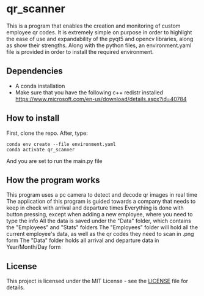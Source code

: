 # qr_scanner
This is a program that enables the creation and monitoring of custom employee qr codes. It is extremely simple on purpose in order
to highlight the ease of use and expandability of the pyqt5 and opencv libraries, along as show their strengths. Along with the python files, 
an environment.yaml file is provided in order to install the required environment.
## Dependencies
- A conda installation
- Make sure that you have the following c++ redistr installed https://www.microsoft.com/en-us/download/details.aspx?id=40784
## How to install
First, clone the repo. After, type:
~~~
conda env create --file environment.yaml
conda activate qr_scanner
~~~
And you are set to run the main.py file

## How the program works
This program uses a pc camera to detect and decode qr images in real time
The application of this program is guided towards a company that needs to keep in check with arrival and departure times
Everything is done with button pressing, except when adding a new employee, where you need to type the info
All the data is saved under the "Data" folder, which contains the "Employees" and "Stats" folders
The "Employees" folder will hold all the current employee's data, as well as the qr codes they need to scan in .png form
The "Data" folder holds all arrival and departure data in Year/Month/Day form

## License
This project is licensed under the MIT License - see the [LICENSE](LICENSE) file for details.